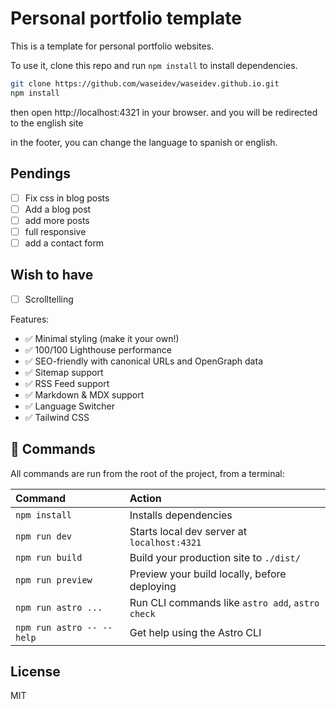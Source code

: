 # Personal portfolio template

This is a template for personal portfolio websites.

To use it, clone this repo and run `npm install` to install dependencies.

```bash
git clone https://github.com/waseidev/waseidev.github.io.git
npm install
```

then open http://localhost:4321 in your browser. and you will be redirected to the english site

in the footer, you can change the language to spanish or english.

## Pendings

- [ ] Fix css in blog posts
- [ ] Add a blog post
- [ ] add more posts
- [ ] full responsive
- [ ] add a contact form

## Wish to have

- [ ] Scrolltelling

Features:

- ✅ Minimal styling (make it your own!)
- ✅ 100/100 Lighthouse performance
- ✅ SEO-friendly with canonical URLs and OpenGraph data
- ✅ Sitemap support
- ✅ RSS Feed support
- ✅ Markdown & MDX support
- ✅ Language Switcher
- ✅ Tailwind CSS

## 🧞 Commands

All commands are run from the root of the project, from a terminal:

| Command                   | Action                                           |
| :------------------------ | :----------------------------------------------- |
| `npm install`             | Installs dependencies                            |
| `npm run dev`             | Starts local dev server at `localhost:4321`      |
| `npm run build`           | Build your production site to `./dist/`          |
| `npm run preview`         | Preview your build locally, before deploying     |
| `npm run astro ...`       | Run CLI commands like `astro add`, `astro check` |
| `npm run astro -- --help` | Get help using the Astro CLI                     |

## License

MIT
